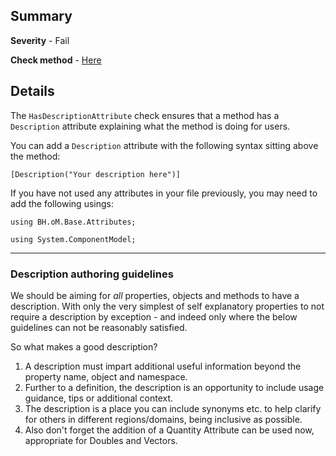## Summary

**Severity** - Fail

**Check method** - [Here](https://github.com/BHoM/Test_Toolkit/blob/master/CodeComplianceTest_Engine/Query/Checks/HasDescriptionAttribute.cs)

## Details

The `HasDescriptionAttribute` check ensures that a method has a `Description` attribute explaining what the method is doing for users.

You can add a `Description` attribute with the following syntax sitting above the method:

`[Description("Your description here")]`

If you have not used any attributes in your file previously, you may need to add the following usings:

`using BH.oM.Base.Attributes;`

`using System.ComponentModel;`


---

### Description authoring guidelines 


We should be aiming for _all_ properties, objects and methods to have a description. With only the very simplest of self explanatory properties to not require a description by exception - and indeed only where the below guidelines can not be reasonably satisfied. 

So what makes a good description?

1. A description must impart additional useful information beyond the property name, object and namespace. 
2. Further to a definition, the description is an opportunity to include usage guidance, tips or additional context.
3. The description is a place you can include synonyms etc. to help clarify for others in different regions/domains, being inclusive as possible.
4. Also don't forget the addition of a Quantity Attribute can be used now, appropriate for Doubles and Vectors.
